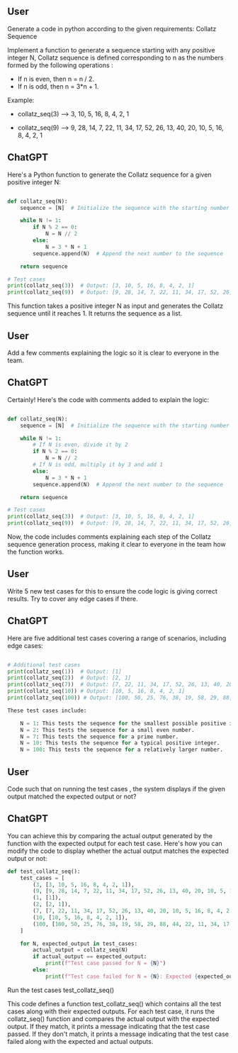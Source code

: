 ## User
Generate a code in python according to the given requirements:
Collatz Sequence

Implement a function to generate a sequence starting with any positive integer N, Collatz sequence is defined corresponding to n as the numbers formed by the following operations :

* If n is even, then n = n / 2.
* If n is odd, then n = 3*n + 1.

Example:

* collatz_seq(3) --> 3, 10, 5, 16, 8, 4, 2, 1

* collatz_seq(9) --> 9, 28, 14, 7, 22, 11, 34, 17, 52, 26, 13, 40, 20, 10, 5, 16, 8, 4, 2, 1

## ChatGPT

Here's a Python function to generate the Collatz sequence for a given positive integer N:

```python

def collatz_seq(N):
    sequence = [N]  # Initialize the sequence with the starting number N

    while N != 1:
        if N % 2 == 0:
            N = N // 2
        else:
            N = 3 * N + 1
        sequence.append(N)  # Append the next number to the sequence

    return sequence

# Test cases
print(collatz_seq(3))  # Output: [3, 10, 5, 16, 8, 4, 2, 1]
print(collatz_seq(9))  # Output: [9, 28, 14, 7, 22, 11, 34, 17, 52, 26, 13, 40, 20, 10, 5, 16, 8, 4, 2, 1]
```

This function takes a positive integer N as input and generates the Collatz sequence until it reaches 1. It returns the sequence as a list.

## User
Add a few comments explaining the logic so it is clear to everyone in the team.

## ChatGPT

Certainly! Here's the code with comments added to explain the logic:

```python

def collatz_seq(N):
    sequence = [N]  # Initialize the sequence with the starting number N

    while N != 1:
        # If N is even, divide it by 2
        if N % 2 == 0:
            N = N // 2
        # If N is odd, multiply it by 3 and add 1
        else:
            N = 3 * N + 1
        sequence.append(N)  # Append the next number to the sequence

    return sequence

# Test cases
print(collatz_seq(3))  # Output: [3, 10, 5, 16, 8, 4, 2, 1]
print(collatz_seq(9))  # Output: [9, 28, 14, 7, 22, 11, 34, 17, 52, 26, 13, 40, 20, 10, 5, 16, 8, 4, 2, 1]
```
Now, the code includes comments explaining each step of the Collatz sequence generation process, making it clear to everyone in the team how the function works.

## User
Write 5 new test cases for this to ensure the code logic is giving correct results. Try to cover any edge cases if there.

## ChatGPT

Here are five additional test cases covering a range of scenarios, including edge cases:

```python

# Additional test cases
print(collatz_seq(1))  # Output: [1]
print(collatz_seq(2))  # Output: [2, 1]
print(collatz_seq(7))  # Output: [7, 22, 11, 34, 17, 52, 26, 13, 40, 20, 10, 5, 16, 8, 4, 2, 1]
print(collatz_seq(10)) # Output: [10, 5, 16, 8, 4, 2, 1]
print(collatz_seq(100)) # Output: [100, 50, 25, 76, 38, 19, 58, 29, 88, 44, 22, 11, 34, 17, 52, 26, 13, 40, 20, 10, 5, 16, 8, 4, 2, 1]

These test cases include:

    N = 1: This tests the sequence for the smallest possible positive integer.
    N = 2: This tests the sequence for a small even number.
    N = 7: This tests the sequence for a prime number.
    N = 10: This tests the sequence for a typical positive integer.
    N = 100: This tests the sequence for a relatively larger number.
```
## User
Code such that on running the test cases , the system displays if the given output matched the expected output or not?

## ChatGPT

You can achieve this by comparing the actual output generated by the function with the expected output for each test case. Here's how you can modify the code to display whether the actual output matches the expected output or not:



```python
def test_collatz_seq():
    test_cases = [
        (3, [3, 10, 5, 16, 8, 4, 2, 1]),
        (9, [9, 28, 14, 7, 22, 11, 34, 17, 52, 26, 13, 40, 20, 10, 5, 16, 8, 4, 2, 1]),
        (1, [1]),
        (2, [2, 1]),
        (7, [7, 22, 11, 34, 17, 52, 26, 13, 40, 20, 10, 5, 16, 8, 4, 2, 1]),
        (10, [10, 5, 16, 8, 4, 2, 1]),
        (100, [100, 50, 25, 76, 38, 19, 58, 29, 88, 44, 22, 11, 34, 17, 52, 26, 13, 40, 20, 10, 5, 16, 8, 4, 2, 1])
    ]

    for N, expected_output in test_cases:
        actual_output = collatz_seq(N)
        if actual_output == expected_output:
            print(f"Test case passed for N = {N}")
        else:
            print(f"Test case failed for N = {N}: Expected {expected_output}, but got {actual_output}")

```
Run the test cases
test_collatz_seq()

This code defines a function test_collatz_seq() which contains all the test cases along with their expected outputs. For each test case, it runs the collatz_seq() function and compares the actual output with the expected output. If they match, it prints a message indicating that the test case passed. If they don't match, it prints a message indicating that the test case failed along with the expected and actual outputs.
